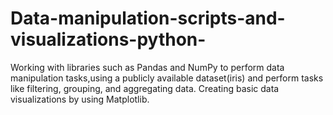 # Data-manipulation-scripts-and-visualizations-python-
Working with libraries such as Pandas and NumPy to perform data manipulation tasks,using a publicly available dataset(iris) and perform tasks like filtering, grouping, and aggregating data. 
Creating basic data visualizations by using Matplotlib.
